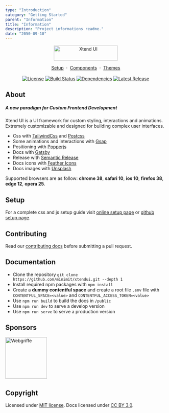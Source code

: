 ```yaml
---
type: "Introduction"
category: "Getting Started"
parent: "Information"
title: "Information"
description: "Project informations readme."
date: "2050-09-10"
---
```


<p align="center">
  <a href="/" title="Xtend UI" style="display: inline-block;">
    <img src="https://raw.githubusercontent.com/minimit/xtendui/master/static/logo.svg" loading="eager" alt="Xtend UI" width="200" height="47">
  </a>
</p>

<p align="center">
  <a href="/introduction/getting-started/setup">Setup</a>&nbsp;&nbsp;·&nbsp;&nbsp;<a href="/components">Components</a>&nbsp;&nbsp;·&nbsp;&nbsp;<a href="/themes">Themes</a>
  <br/><br/>
  <a href="https://github.com/minimit/xtendui/blob/beta/LICENSE" title="License" style="display: inline-block;">
    <img src="https://img.shields.io/npm/l/xtendui.svg?style=flat-square" alt="License" loading="eager">
  </a>
  <a href="https://github.com/minimit/xtendui/actions?query=workflow%3ARelease" title="Build Status" style="display: inline-block;">
    <img src="https://img.shields.io/github/workflow/status/minimit/xtendui/Release?style=flat-square" alt="Build Status" loading="eager">
  </a>
  <a href="https://depfu.com/repos/github/minimit/xtendui" title="Dependencies" style="display: inline-block;">
    <img src="https://img.shields.io/depfu/minimit/xtendui?style=flat-square" alt="Dependencies" loading="eager">
  </a>
  <a href="https://www.npmjs.com/package/xtendui" title="Latest Release" style="display: inline-block;">
    <img src="https://img.shields.io/npm/v/xtendui.svg?style=flat-square" alt="Latest Release" loading="eager">
  </a>
</p>

## About

##### A new paradigm for Custom Frontend Development

Xtend UI is a UI framework for custom styling, interactions and animations. Extremely customizable and designed for building complex user interfaces.

* Css with [TailwindCss](https://tailwindcss.com/) and [Postcss](https://postcss.org/)
* Some animations and interactions with [Gsap](https://greensock.com/gsap/)
* Positioning with [Popperjs](https://popper.js.org/)
* Docs with [Gatsby](https://www.gatsbyjs.com/)
* Release with [Semantic Release](https://github.com/semantic-release/semantic-release)
* Docs icons with [Feather Icons](https://feathericons.com/)
* Docs images with [Unsplash](https://source.unsplash.com/)

Supported browsers are as follow: **chrome 38**, **safari 10**, **ios 10**, **firefox 38**, **edge 12**, **opera 25**.

## Setup

For a complete css and js setup guide visit [online setup page](/introduction/getting-started/setup) or [github setup page](https://github.com/minimit/xtendui/blob/beta/SETUP.md).

## Contributing

Read our [contributing docs](https://github.com/minimit/xtendui/blob/beta/.github/CONTRIBUTING.md) before submitting a pull request.

## Documentation

* Clone the repository `git clone https://github.com/minimit/xtendui.git --depth 1`
* Install required npm packages with `npm install`
* Create a **dummy contentful space** and create a root file `.env` file with `CONTENTFUL_SPACE=<value>` and `CONTENTFUL_ACCESS_TOKEN=<value>`
* Use `npm run build` to build the docs in `/public`
* Use `npm run dev` to serve a develop version
* Use `npm run serve` to serve a production version

## Sponsors

<a href="https://www.webgriffe.com/" target="_blank" rel="noopener" title="Webgriffe" style="display: inline-block;">
  <img src="https://raw.githubusercontent.com/minimit/xtendui/1.0-dev/static/support/webgriffe.svg" loading="eager" alt="Webgriffe" width="130px">
</a>
&nbsp;&nbsp;

## Copyright

Licensed under [MIT license](https://github.com/minimit/xtendui/blob/beta/LICENSE).
Docs licensed under [CC BY 3.0](https://github.com/minimit/xtendui/blob/beta/LICENSE-DOCS).

